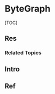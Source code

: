 # ByteGraph

[TOC]



## Res
### Related Topics



## Intro


## Ref
[字节跳动万亿级图数据库的应用与挑战 | InfoQ]: https://www.infoq.cn/article/vyrv7fzzzvqcetwfuzqy



